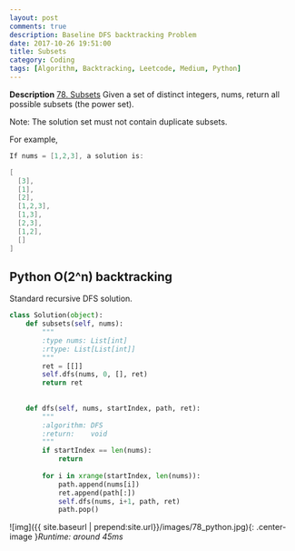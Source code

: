 ```yaml
---
layout: post
comments: true
description: Baseline DFS backtracking Problem
date: 2017-10-26 19:51:00
title: Subsets
category: Coding
tags: [Algorithm, Backtracking, Leetcode, Medium, Python]
---
```


**Description**
[78. Subsets](https://leetcode.com/problems/subsets/description/)
Given a set of distinct integers, nums, return all possible subsets (the power set).

Note: The solution set must not contain duplicate subsets.

For example,
```java
If nums = [1,2,3], a solution is:

[
  [3],
  [1],
  [2],
  [1,2,3],
  [1,3],
  [2,3],
  [1,2],
  []
]
```

## Python O(2^n) backtracking
Standard recursive DFS solution.

```python
class Solution(object):
    def subsets(self, nums):
        """
        :type nums: List[int]
        :rtype: List[List[int]]
        """
        ret = [[]]
        self.dfs(nums, 0, [], ret)
        return ret
        
        
    def dfs(self, nums, startIndex, path, ret):
        """
        :algorithm: DFS
        :return:    void
        """
        if startIndex == len(nums):
            return
        
        for i in xrange(startIndex, len(nums)):
            path.append(nums[i])
            ret.append(path[:])
            self.dfs(nums, i+1, path, ret)
            path.pop()

```


![img]({{ site.baseurl | prepend:site.url}}/images/78_python.jpg){: .center-image }*Runtime: around 45ms*
